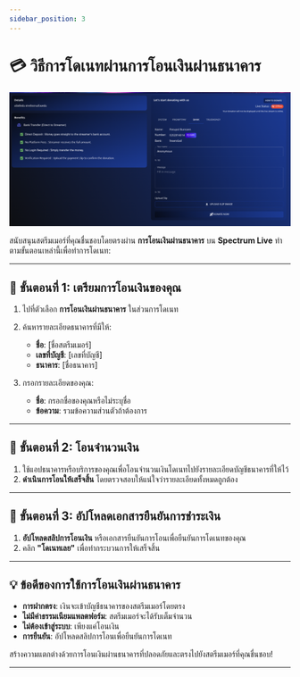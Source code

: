 ```yaml
---
sidebar_position: 3
---
```


# 💳 วิธีการโดเนทผ่านการโอนเงินผ่านธนาคาร

![Donate via Bank Transfer](./img/donateViaBank.png)

สนับสนุนสตรีมเมอร์ที่คุณชื่นชอบโดยตรงผ่าน **การโอนเงินผ่านธนาคาร** บน **Spectrum Live** ทำตามขั้นตอนเหล่านี้เพื่อทำการโดเนท:

---

## 📌 ขั้นตอนที่ 1: เตรียมการโอนเงินของคุณ

1. ไปที่ตัวเลือก **การโอนเงินผ่านธนาคาร** ในส่วนการโดเนท
2. ค้นหารายละเอียดธนาคารที่มีให้:

   - **ชื่อ**: [ชื่อสตรีมเมอร์]
   - **เลขที่บัญชี**: [เลขที่บัญชี]
   - **ธนาคาร**: [ชื่อธนาคาร]

3. กรอกรายละเอียดของคุณ:
   - **ชื่อ**: กรอกชื่อของคุณหรือไม่ระบุชื่อ
   - **ข้อความ**: รวมข้อความส่วนตัวถ้าต้องการ

---

## 📌 ขั้นตอนที่ 2: โอนจำนวนเงิน

1. ใช้แอปธนาคารหรือบริการของคุณเพื่อโอนจำนวนเงินโดเนทไปยังรายละเอียดบัญชีธนาคารที่ให้ไว้
2. **ดำเนินการโอนให้เสร็จสิ้น** โดยตรวจสอบให้แน่ใจว่ารายละเอียดทั้งหมดถูกต้อง

---

## 📌 ขั้นตอนที่ 3: อัปโหลดเอกสารยืนยันการชำระเงิน

1. **อัปโหลดสลิปการโอนเงิน** หรือเอกสารยืนยันการโอนเพื่อยืนยันการโดเนทของคุณ
2. คลิก **"โดเนทเลย"** เพื่อทำกระบวนการให้เสร็จสิ้น

---

## 💡 ข้อดีของการใช้การโอนเงินผ่านธนาคาร

- **การฝากตรง**: เงินจะเข้าบัญชีธนาคารของสตรีมเมอร์โดยตรง
- **ไม่มีค่าธรรมเนียมแพลตฟอร์ม**: สตรีมเมอร์จะได้รับเต็มจำนวน
- **ไม่ต้องเข้าสู่ระบบ**: เพียงแค่โอนเงิน
- **การยืนยัน**: อัปโหลดสลิปการโอนเพื่อยืนยันการโดเนท

สร้างความแตกต่างด้วยการโอนเงินผ่านธนาคารที่ปลอดภัยและตรงไปยังสตรีมเมอร์ที่คุณชื่นชอบ!

---